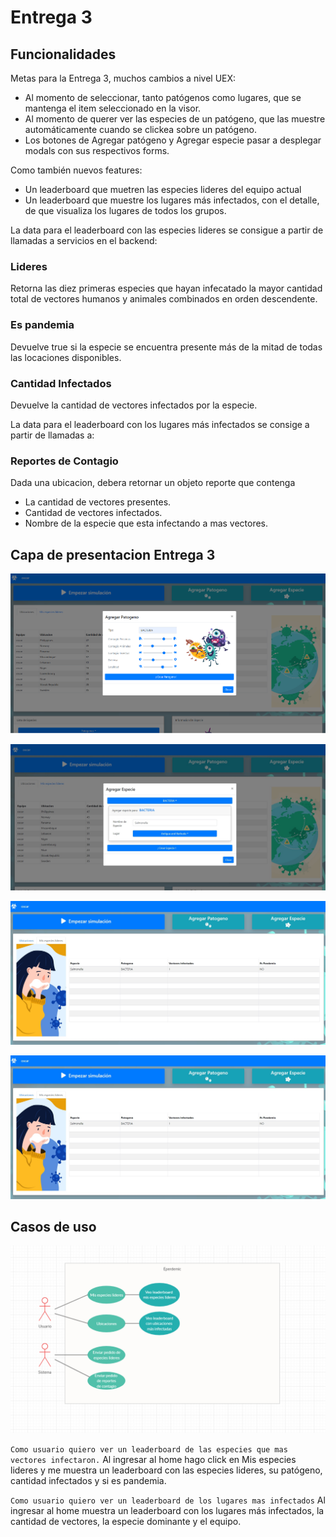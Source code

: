 # Entrega 3

## Funcionalidades

Metas para la Entrega 3, muchos cambios a nivel UEX:

- Al momento de seleccionar, tanto patógenos como lugares, que se mantenga el item seleccionado en la visor.
- Al momento de querer ver las especies de un patógeno, que las muestre automáticamente cuando se clickea sobre un patógeno.
- Los botones de Agregar patógeno y Agregar especie pasar a desplegar modals con sus respectivos forms.

Como también nuevos features:

- Un leaderboard que muetren las especies lideres del equipo actual
- Un leaderboard que muestre los lugares más infectados, con el detalle, de que visualiza los lugares de todos los grupos.

La data para el leaderboard con las especies lideres se consigue a partir de llamadas a servicios en el backend:

### Lideres

Retorna las diez primeras especies que hayan infecatado la mayor cantidad total de vectores humanos y animales combinados en orden descendente.

### Es pandemia

Devuelve true si la especie se encuentra presente más de la mitad de todas las locaciones disponibles.

### Cantidad Infectados

Devuelve la cantidad de vectores infectados por la especie.

La data para el leaderboard con los lugares más infectados se consige a partir de llamadas a:

### Reportes de Contagio

Dada una ubicacion, debera retornar un objeto reporte que contenga

- La cantidad de vectores presentes.
- Cantidad de vectores infectados.
- Nombre de la especie que esta infectando a mas vectores.

## Capa de presentacion Entrega 3

<p align="center">
  <img src="img1_eperdemic-1.png" />
</p>

<p align="center">
  <img src="img2_eperdemic-1.jpg" />
</p>

<p align="center">
  <img src="img3_eperdemic-1.jpg" />
</p>

<p align="center">
  <img src="img4_eperdemic-1.jpg" />
</p>

## Casos de uso

<p align="center">
  <img src="casos de uso entrega 3.png" />
</p>

`Como usuario quiero ver un leaderboard de las especies que mas vectores infectaron.`
Al ingresar al home hago click en Mis especies lideres y me muestra un leaderboard con las especies lideres, su patógeno, cantidad infectados y si es pandemia.

`Como usuario quiero ver un leaderboard de los lugares mas infectados`
Al ingresar al home muestra un leaderboard con los lugares más infectados, la cantidad de vectores, la especie dominante y el equipo.
